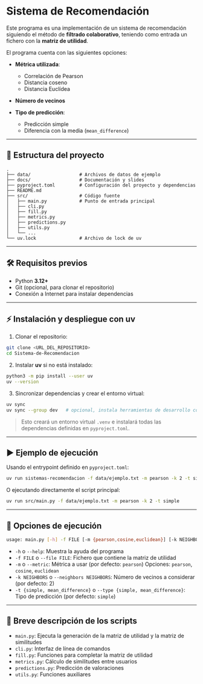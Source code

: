 # Sistema de Recomendación

Este programa es una implementación de un sistema de recomendación siguiendo el método de **filtrado colaborativo**, teniendo como entrada un fichero con la **matriz de utilidad**.

El programa cuenta con las siguientes opciones:

* **Métrica utilizada**:

  * Correlación de Pearson
  * Distancia coseno
  * Distancia Euclídea
* **Número de vecinos**
* **Tipo de predicción**:

  * Predicción simple
  * Diferencia con la media (`mean_difference`)

---

## 📁 Estructura del proyecto

```
.
├── data/                  # Archivos de datos de ejemplo
├── docs/                  # Documentación y slides
├── pyproject.toml         # Configuración del proyecto y dependencias
├── README.md
├── src/                   # Código fuente
│   ├── main.py            # Punto de entrada principal
│   ├── cli.py
│   ├── fill.py
│   ├── metrics.py
│   ├── predictions.py
│   ├── utils.py
│   └── ...
└── uv.lock                # Archivo de lock de uv
```

---

## 🛠 Requisitos previos

* Python **3.12+**
* Git (opcional, para clonar el repositorio)
* Conexión a Internet para instalar dependencias

---

## ⚡ Instalación y despliegue con uv

1. Clonar el repositorio:

```bash
git clone <URL_DEL_REPOSITORIO>
cd Sistema-de-Recomendacion
```

2. Instalar **uv** si no está instalado:

```bash
python3 -m pip install --user uv
uv --version
```

3. Sincronizar dependencias y crear el entorno virtual:

```bash
uv sync
uv sync --group dev   # opcional, instala herramientas de desarrollo como ruff
```

> Esto creará un entorno virtual `.venv` e instalará todas las dependencias definidas en `pyproject.toml`.

---

## ▶️ Ejemplo de ejecución

Usando el entrypoint definido en `pyproject.toml`:

```bash
uv run sistemas-recomendacion -f data/ejemplo.txt -m pearson -k 2 -t simple
```

O ejecutando directamente el script principal:

```bash
uv run src/main.py -f data/ejemplo.txt -m pearson -k 2 -t simple
```

---

## 🧩 Opciones de ejecución

```bash
usage: main.py [-h] -f FILE [-m {pearson,cosine,euclidean}] [-k NEIGHBORS] [-t {simple,mean_difference}]
```

* `-h` o `--help`: Muestra la ayuda del programa
* `-f FILE` o `--file FILE`: Fichero que contiene la matriz de utilidad
* `-m` o `--metric`: Métrica a usar (por defecto: `pearson`)
  Opciones: `pearson`, `cosine`, `euclidean`
* `-k NEIGHBORS` o `--neighbors NEIGHBORS`: Número de vecinos a considerar (por defecto: 2)
* `-t {simple, mean_difference}` o `--type {simple, mean_difference}`: Tipo de predicción (por defecto: `simple`)

---

## 📄 Breve descripción de los scripts

* `main.py`: Ejecuta la generación de la matriz de utilidad y la matriz de similitudes
* `cli.py`: Interfaz de línea de comandos
* `fill.py`: Funciones para completar la matriz de utilidad
* `metrics.py`: Cálculo de similitudes entre usuarios
* `predictions.py`: Predicción de valoraciones
* `utils.py`: Funciones auxiliares
